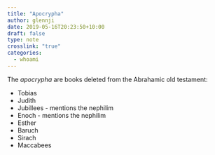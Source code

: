 ```yaml
---
title: "Apocrypha"
author: glennji
date: 2019-05-16T20:23:50+10:00
draft: false
type: note
crosslink: "true"
categories:
  - whoami
---
```

<div>The <i>apocrypha</i> are books deleted from the Abrahamic old testament:</div>
<div>
<ul>
 	<li>Tobias</li>
 	<li>Judith</li>
 	<li>Jubillees - mentions the nephilim</li>
 	<li>Enoch - mentions the nephilim</li>
 	<li>Esther</li>
 	<li>Baruch</li>
 	<li>Sirach</li>
 	<li>Maccabees</li>
</ul>
</div>

